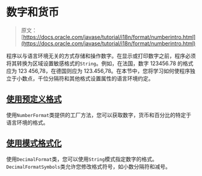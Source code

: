 # 数字和货币

> 原文： [https://docs.oracle.com/javase/tutorial/i18n/format/numberintro.html](https://docs.oracle.com/javase/tutorial/i18n/format/numberintro.html)

程序以与语言环境无关的方式存储和操作数字。在显示或打印数字之前，程序必须将其转换为区域设置敏感格式的`String`。例如，在法国，数字 123456.78 的格式应为 123 456,78，在德国则应为 123.456,78。在本节中，您将学习如何使程序独立于小数点，千位分隔符和其他格式设置属性的语言环境约定。

## [使用预定义格式](numberFormat.html)

使用`NumberFormat`类提供的工厂方法，您可以获取数字，货币和百分比的特定于语言环境的格式。

## [使用模式格式化](decimalFormat.html)

使用`DecimalFormat`类，您可以使用`String`模式指定数字的格式。 `DecimalFormatSymbols`类允许您修改格式符号，如小数分隔符和减号。